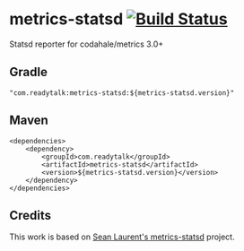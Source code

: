 # metrics-statsd [![Build Status](https://secure.travis-ci.org/readytalk/metrics-statsd.png)](http://travis-ci.org/readytalk/metrics-statsd)

Statsd reporter for codahale/metrics 3.0+

## Gradle

    "com.readytalk:metrics-statsd:${metrics-statsd.version}"

## Maven

````
<dependencies>
    <dependency>
        <groupId>com.readytalk</groupId>
        <artifactId>metrics-statsd</artifactId>
        <version>${metrics-statsd.version}</version>
    </dependency>
</dependencies>
````

## Credits

This work is based on [Sean Laurent's metrics-statsd](https://github.com/organicveggie/metrics-statsd) project.
